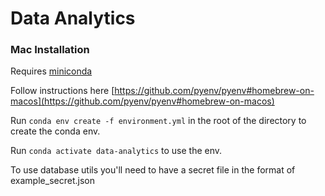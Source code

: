 Data Analytics
==============
### Mac Installation
Requires [miniconda](https://docs.anaconda.com/miniconda/miniconda-install/) 

Follow instructions here [https://github.com/pyenv/pyenv#homebrew-on-macos](https://github.com/pyenv/pyenv#homebrew-on-macos)

Run `conda env create -f environment.yml` in the root of the directory to create the conda env.

Run `conda activate data-analytics` to use the env.

To use database utils you'll need to have a secret file in the format of example_secret.json


